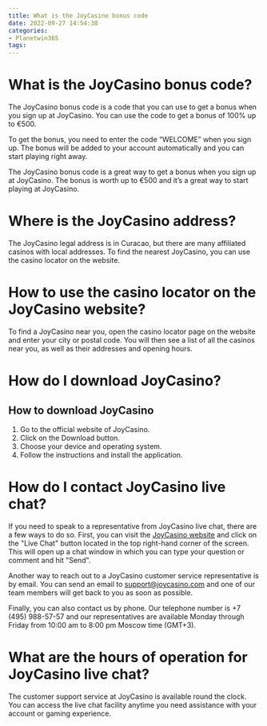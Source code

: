 ```yaml
---
title: What is the JoyCasino bonus code
date: 2022-09-27 14:54:38
categories:
- Planetwin365
tags:
---
```



#  What is the JoyCasino bonus code?

The JoyCasino bonus code is a code that you can use to get a bonus when you sign up at JoyCasino. You can use the code to get a bonus of 100% up to €500.

To get the bonus, you need to enter the code “WELCOME” when you sign up. The bonus will be added to your account automatically and you can start playing right away.

The JoyCasino bonus code is a great way to get a bonus when you sign up at JoyCasino. The bonus is worth up to €500 and it’s a great way to start playing at JoyCasino.

#  Where is the JoyCasino address?

The JoyCasino legal address is in Curacao, but there are many affiliated casinos with local addresses. To find the nearest JoyCasino, you can use the casino locator on the website.

# How to use the casino locator on the JoyCasino website?

To find a JoyCasino near you, open the casino locator page on the website and enter your city or postal code. You will then see a list of all the casinos near you, as well as their addresses and opening hours.

#  How do I download JoyCasino?

## How to download JoyCasino

1. Go to the official website of JoyCasino.
2. Click on the Download button.
3. Choose your device and operating system.
4. Follow the instructions and install the application.

#  How do I contact JoyCasino live chat?

If you need to speak to a representative from JoyCasino live chat, there are a few ways to do so. First, you can visit the [JoyCasino website](https://www.joycasino.com/) and click on the "Live Chat" button located in the top right-hand corner of the screen. This will open up a chat window in which you can type your question or comment and hit "Send".

Another way to reach out to a JoyCasino customer service representative is by email. You can send an email to [support@joycasino.com](support@joycasino.com) and one of our team members will get back to you as soon as possible.

Finally, you can also contact us by phone. Our telephone number is +7 (495) 988-57-57 and our representatives are available Monday through Friday from 10:00 am to 8:00 pm Moscow time (GMT+3).

#  What are the hours of operation for JoyCasino live chat?

The customer support service at JoyCasino is available round the clock. You can access the live chat facility anytime you need assistance with your account or gaming experience.